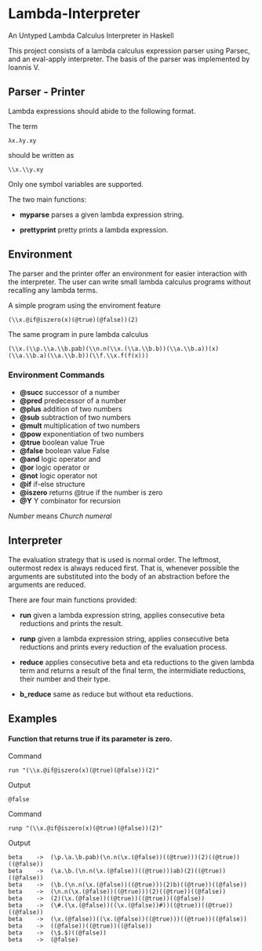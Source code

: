 # Lambda-Interpreter

An Untyped Lambda Calculus Interpreter in Haskell

This project consists of a lambda calculus expression parser using Parsec,
and an eval-apply interpreter. The basis of the parser was implemented by
Ioannis V.

## Parser - Printer

Lambda expressions should abide to the following format.

The term
```
λx.λy.xy
```
should be written as
```
\\x.\\y.xy
```

Only one symbol variables are supported.

The two main functions:

* **myparse** parses a given lambda expression string.

* **prettyprint** pretty prints a lambda expression.

## Environment

Τhe parser and the printer offer an environment for easier interaction with the
interpreter. The user can write small lambda calculus programs without recalling
any lambda terms.

A simple program using the enviroment feature
```
(\\x.@if@iszero(x)(@true)(@false))(2)
```

The same program in pure lambda calculus
```
(\\x.(\\p.\\a.\\b.pab)(\\n.n(\\x.(\\a.\\b.b))(\\a.\\b.a))(x)(\\a.\\b.a)(\\a.\\b.b))(\\f.\\x.f(f(x)))
```

### Environment Commands

* **@succ**     successor of a number
* **@pred**     predecessor of a number
* **@plus**     addition of two numbers
* **@sub**      subtraction of two numbers
* **@mult**     multiplication of two numbers
* **@pow**      exponentiation of two numbers
* **@true**     boolean value True
* **@false**    boolean value False
* **@and**      logic operator and
* **@or**       logic operator or
* **@not**      logic operator not
* **@if**       if-else structure
* **@iszero**   returns @true if the number is zero
* **@Y**        Y combinator for recursion

*Number* means *Church numeral*

## Interpreter

The evaluation strategy that is used is normal order. The leftmost, outermost
redex is always reduced first. That is, whenever possible the arguments are
substituted into the body of an abstraction before the arguments are reduced.

There are four main functions provided:

* **run** given a lambda expression string, applies consecutive beta reductions
and prints the result.

* **runp** given a lambda expression string, applies consecutive beta reductions
and prints every reduction of the evaluation process.

* **reduce** applies consecutive beta and eta reductions to the given lambda
term and returns a result of the final term, the intermidiate reductions, their
number and their type.

* **b_reduce** same as reduce but without eta reductions.

## Examples

#### Function that returns true if its parameter is zero.

Command
```
run "(\\x.@if@iszero(x)(@true)(@false))(2)"
```
Output
```
@false
```

Command
```
runp "(\\x.@if@iszero(x)(@true)(@false))(2)"
```
Output
```
beta	->	(\p.\a.\b.pab)(\n.n(\x.(@false))((@true)))(2)((@true))((@false))
beta	->	(\a.\b.(\n.n(\x.(@false))((@true)))ab)(2)((@true))((@false))
beta	->	(\b.(\n.n(\x.(@false))((@true)))(2)b)((@true))((@false))
beta	->	(\n.n(\x.(@false))((@true)))(2)((@true))((@false))
beta	->	(2)(\x.(@false))((@true))((@true))((@false))
beta	->	(\#.(\x.(@false))((\x.(@false))#))((@true))((@true))((@false))
beta	->	(\x.(@false))((\x.(@false))((@true)))((@true))((@false))
beta	->	((@false))((@true))((@false))
beta	->	(\$.$)((@false))
beta	->	(@false)
```

